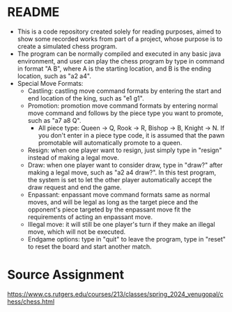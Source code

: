 # README
* This is a code repository created solely for reading purposes, aimed to show some recorded works from part of a project, whose purpose is to create a simulated chess program.
* The program can be normally compiled and executed in any basic java environment, and user can play the chess program by type in command in format "A B", where A is the starting location, and B is the ending location, such as "a2 a4".
* Special Move Formats:
  * Castling: castling move command formats by entering the start and end location of the king, such as "e1 g1".
  * Promotion: promotion move command formats by entering normal move command and follows by the piece type you want to promote, such as "a7 a8 Q".
    * All piece type: Queen -> Q, Rook -> R, Bishop -> B, Knight -> N. If you don't enter in a piece type code, it is assumed that the pawn promotable will automatically promote to a queen.
  * Resign: when one player want to resign, just simply type in "resign" instead of making a legal move.
  * Draw: when one player want to consider draw, type in "draw?" after making a legal move, such as "a2 a4 draw?". In this test program, the system is set to let the other player automatically accept the draw request and end the game.
  * Enpassant: enpassant move command formats same as normal moves, and will be legal as long as the target piece and the opponent's piece targeted by the enpassant move fit the requirements of acting an enpassant move.
  * Illegal move: it will still be one player's turn if they make an illegal move, which will not be executed.
  * Endgame options: type in "quit" to leave the program, type in "reset" to reset the board and start another match.

# Source Assignment
https://www.cs.rutgers.edu/courses/213/classes/spring_2024_venugopal/chess/chess.html
